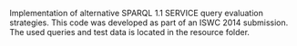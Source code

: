 Implementation of alternative SPARQL 1.1 SERVICE query evaluation strategies. 
This code was developed as part of an ISWC 2014 submission. 
The used queries and test data is located in the resource folder. 


